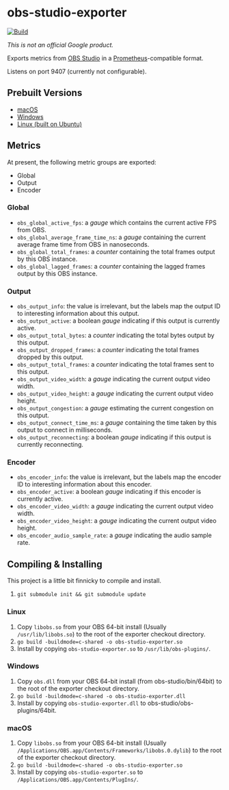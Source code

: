 # obs-studio-exporter

[![Build](https://github.com/lukegb/obs_studio_exporter/actions/workflows/build.yml/badge.svg)](https://github.com/lukegb/obs_studio_exporter/actions/workflows/build.yml)

*This is not an official Google product.*

Exports metrics from [OBS Studio](https://obsproject.com) in a [Prometheus](https://prometheus.io)-compatible format.

Listens on port 9407 (currently not configurable).

## Prebuilt Versions

* [macOS](https://nightly.link/lukegb/obs_studio_exporter/workflows/build/canon/obs-studio-exporter-macos.zip)
* [Windows](https://nightly.link/lukegb/obs_studio_exporter/workflows/build/canon/obs-studio-exporter-windows.zip)
* [Linux (built on Ubuntu)](https://nightly.link/lukegb/obs_studio_exporter/workflows/build/canon/obs-studio-exporter-ubuntu.zip)

## Metrics

At present, the following metric groups are exported:

* Global
* Output
* Encoder

### Global

* `obs_global_active_fps`: a *gauge* which contains the current active FPS from OBS.
* `obs_global_average_frame_time_ns`: a *gauge* containing the current average frame time from OBS in nanoseconds.
* `obs_global_total_frames`: a *counter* containing the total frames output by this OBS instance.
* `obs_global_lagged_frames`: a *counter* containing the lagged frames output by this OBS instance.

### Output

* `obs_output_info`: the value is irrelevant, but the labels map the output ID to interesting information about this output.
* `obs_output_active`: a boolean *gauge* indicating if this output is currently active.
* `obs_output_total_bytes`: a *counter* indicating the total bytes output by this output.
* `obs_output_dropped_frames`: a *counter* indicating the total frames dropped by this output.
* `obs_output_total_frames`: a *counter* indicating the total frames sent to this output.
* `obs_output_video_width`: a *gauge* indicating the current output video width.
* `obs_output_video_height`: a *gauge* indicating the current output video height.
* `obs_output_congestion`: a *gauge* estimating the current congestion on this output.
* `obs_output_connect_time_ms`: a *gauge* containing the time taken by this output to connect in milliseconds.
* `obs_output_reconnecting`: a boolean *gauge* indicating if this output is currently reconnecting.

### Encoder

* `obs_encoder_info`: the value is irrelevant, but the labels map the encoder ID to interesting information about this encoder.
* `obs_encoder_active`: a boolean *gauge* indicating if this encoder is currently active.
* `obs_encoder_video_width`: a *gauge* indicating the current output video width.
* `obs_encoder_video_height`: a *gauge* indicating the current output video height.
* `obs_encoder_audio_sample_rate`: a *gauge* indicating the audio sample rate.

## Compiling & Installing

This project is a little bit finnicky to compile and install.

1. `git submodule init && git submodule update`

### Linux

1. Copy `libobs.so` from your OBS 64-bit install (Usually `/usr/lib/libobs.so`) to the root of the exporter checkout directory.
2. `go build -buildmode=c-shared -o obs-studio-exporter.so`
3. Install by copying `obs-studio-exporter.so` to `/usr/lib/obs-plugins/`.

### Windows

1. Copy `obs.dll` from your OBS 64-bit install (from obs-studio/bin/64bit) to the root of the exporter checkout directory.
2. `go build -buildmode=c-shared -o obs-studio-exporter.dll`
3. Install by copying `obs-studio-exporter.dll` to obs-studio/obs-plugins/64bit.

### macOS

1. Copy `libobs.so` from your OBS 64-bit install (Usually `/Applications/OBS.app/Contents/Frameworks/libobs.0.dylib`) to the root of the exporter checkout directory.
2. `go build -buildmode=c-shared -o obs-studio-exporter.so`
3. Install by copying `obs-studio-exporter.so` to `/Applications/OBS.app/Contents/PlugIns/`.
